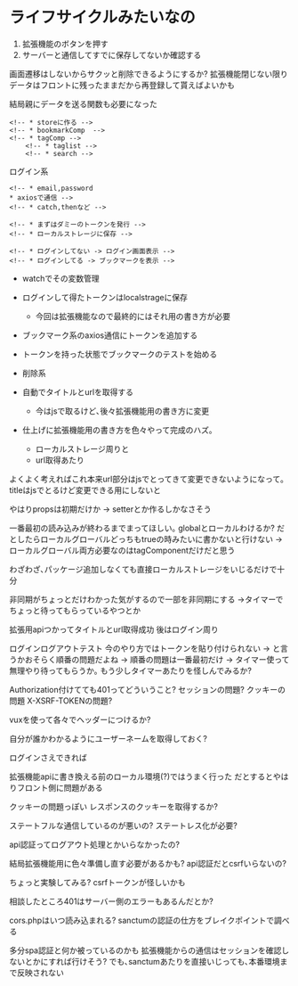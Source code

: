 # ライフサイクルみたいなの
1. 拡張機能のボタンを押す
1. サーバーと通信してすでに保存してないか確認する

画面遷移はしないからサクッと削除できるようにするか?
拡張機能閉じない限りデータはフロントに残ったままだから再登録して貰えばよいかも

結局親にデータを送る関数も必要になった


<!-- * 各コンポーネントを親に送る関数
* emit系の関数を用意しておく -->
<!-- * 親で登録､更新のaxiosの用意 -->
<!-- * Bookmarkのpropsテスト -->
<!-- * 全体のローディング管理が必要? -> vuexで管理するか -->
    <!-- * storeに作る -->
    <!-- * bookmarkComp  -->
    <!-- * tagComp -->
        <!-- * taglist -->
        <!-- * search -->

ログイン系
<!-- * まずログイン画面を作る -->
    <!-- * email,password
    * axiosで通信 -->
    <!-- * catch,thenなど -->
<!-- * ダミーのトークンで色々ためして見る -->
    <!-- * まずはダミーのトークンを発行 -->
    <!-- * ローカルストレージに保存 -->
<!-- * ログインしてるかどうかを判断する変数 -->
<!-- * appの方のmountedで確認 -->
    <!-- * ログインしてない -> ログイン画面表示 -->
    <!-- * ログインしてる -> ブックマークを表示 -->
* watchでその変数管理

* ログインして得たトークンはlocalstrageに保存
    * 今回は拡張機能なので最終的にはそれ用の書き方が必要
* ブックマーク系のaxios通信にトークンを追加する
* トークンを持った状態でブックマークのテストを始める

<!-- * まずはユーザーのタグを全部取得するところから -->
<!-- * タグを登録できるか -->
<!-- * ブックマークを登録できるか -->
<!-- * 一度登録したら,id取ってこないと -> 更新ができない､ -->
<!-- * その前に更新系が動くか確認 -->
<!-- * 適当なブクマを取ってきて実験 -->
* 削除系
    <!-- * そもそも新規登録なら押せないようにする -->
    <!-- * apiの削除処理走らせる -->
    <!-- * フロント部分で知らせたり､リセットしたりする -->

* 自動でタイトルとurlを取得する
    * 今はjsで取るけど､後々拡張機能用の書き方に変更

* 仕上げに拡張機能用の書き方を色々やって完成のハズ｡
    * ローカルストレージ周りと
    * url取得あたり


よくよく考えればこれ本来url部分はjsでとってきて変更できないようになって｡
titleはjsでとるけど変更できる用にしないと

やはりpropsは初期だけか -> setterとか作るしかなさそう

一番最初の読み込みが終わるまでまってほしい｡
globalとローカルわけるか?
だとしたらローカルグローバルどっちもtrueの時みたいに書かないと行けない
-> ローカルグローバル両方必要なのはtagComponentだけだと思う

わざわざ､パッケージ追加しなくても直接ローカルストレージをいじるだけで十分

非同期がちょっとだけわかった気がするので一部を非同期にする
->タイマーでちょっと待ってもらっているやつとか

拡張用apiつかってタイトルとurl取得成功
後はログイン周り

ログインログアウトテスト
今のやり方ではトークンを貼り付けられない
-> と言うかおそらく順番の問題だよね
-> 順番の問題は一番最初だけ
-> タイマー使って無理やり待ってもらうか｡
もう少しタイマーあたりを怪しんでみるか?

Authorization付けてても401ってどういうこと?
セッションの問題?
クッキーの問題
X-XSRF-TOKENの問題?

vuxを使って各々でヘッダーにつけるか?

自分が誰かわかるようにユーザーネームを取得しておく?

ログインさえできれば

拡張機能apiに書き換える前のローカル環境(?)ではうまく行った
だとするとやはりフロント側に問題がある

クッキーの問題っぽい
レスポンスのクッキーを取得するか?

ステートフルな通信しているのが悪いの?
ステートレス化が必要?

api認証ってログアウト処理とかいらなかったの?

結局拡張機能用に色々準備し直す必要があるかも?
api認証だとcsrfいらないの?

ちょっと実験してみる?
csrfトークンが怪しいかも

相談したところ401はサーバー側のエラーもあるんだとか?

cors.phpはいつ読み込まれる?
sanctumの認証の仕方をブレイクポイントで調べる

多分spa認証と何か被っているのかも
拡張機能からの通信はセッションを確認しないとかにすれば行けそう?
でも､sanctumあたりを直接いじっても､本番環境まで反映されない